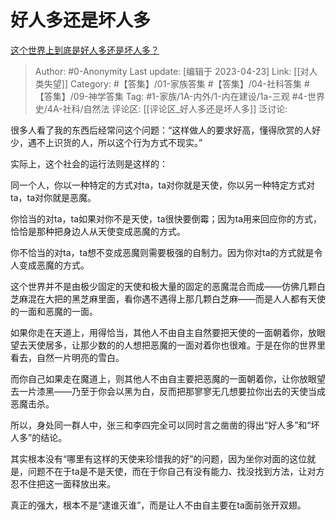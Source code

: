 # 好人多还是坏人多
[这个世界上到底是好人多还是坏人多？](https://www.zhihu.com/question/323257142/answer/2996629675)

> Author: #0-Anonymity
> Last update: [编辑于 2023-04-23]
> Link: [[对人类失望]]
> Category: #【答集】/01-家族答集 #【答集】/04-社科答集 #【答集】/09-神学答集
> Tag: #1-家族/1A-内外/1-内在建设/1a-三观 #4-世界史/4A-社科/自然法
> 评论区: [[评论区_好人多还是坏人多]]
> 泛讨论:

很多人看了我的东西后经常问这个问题：“这样做人的要求好高，懂得欣赏的人好少，遇不上识货的人，所以这个行为方式不现实。”

实际上，这个社会的运行法则是这样的：

同一个人，你以一种特定的方式对ta，ta对你就是天使，你以另一种特定方式对ta，ta对你就是恶魔。

你恰当的对ta，ta如果对你不是天使，ta很快要倒霉；因为ta用来回应你的方式，恰恰是那种把身边人从天使变成恶魔的方式。

你不恰当的对ta，ta想不变成恶魔则需要极强的自制力。因为你对ta的方式就是令人变成恶魔的方式。

这个世界并不是由极少固定的天使和极大量的固定的恶魔混合而成——仿佛几颗白芝麻混在大把的黑芝麻里面，看你遇不遇得上那几颗白芝麻——而是人人都有天使的一面和恶魔的一面。

如果你走在天道上，用得恰当，其他人不由自主自然要把天使的一面朝着你，放眼望去天使居多，让那少数的的人想把恶魔的一面对着你也很难。于是在你的世界里看去，自然一片明亮的雪白。

而你自己如果走在魔道上，则其他人不由自主要把恶魔的一面朝着你，让你放眼望去一片漆黑——乃至于你会以黑为白，反而把那寥寥无几想要拉你出去的天使当成恶魔击杀。

所以，身处同一群人中，张三和李四完全可以同时言之凿凿的得出“好人多”和“坏人多”的结论。

其实根本没有“哪里有这样的天使来珍惜我的好”的问题，因为坐你对面的这位就是，问题不在于ta是不是天使，而在于你自己有没有能力、找没找到方法，让对方忍不住把这一面释放出来。

真正的强大，根本不是“逮谁灭谁”，而是让人不由自主要在ta面前张开双翅。
